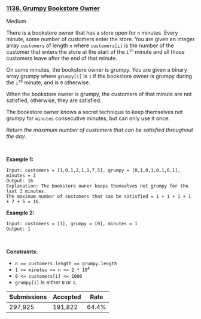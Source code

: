 ### [1138. Grumpy Bookstore Owner](https://leetcode.com/problems/grumpy-bookstore-owner/description/?envType=daily-question&envId=2024-06-21)

Medium

There is a bookstore owner that has a store open for `` n `` minutes. Every minute, some number of customers enter the store. You are given an integer array `` customers `` of length `` n `` where `` customers[i] `` is the number of the customer that enters the store at the start of the <code>i<sup>th</sup></code> minute and all those customers leave after the end of that minute.

On some minutes, the bookstore owner is grumpy. You are given a binary array grumpy where `` grumpy[i] `` is `` 1 `` if the bookstore owner is grumpy during the <code>i<sup>th</sup></code> minute, and is `` 0 `` otherwise.

When the bookstore owner is grumpy, the customers of that minute are not satisfied, otherwise, they are satisfied.

The bookstore owner knows a secret technique to keep themselves not grumpy for `` minutes `` consecutive minutes, but can only use it once.

Return _the maximum number of customers that can be satisfied throughout the day_.

 

<strong class="example">Example 1:</strong>

```
Input: customers = [1,0,1,2,1,1,7,5], grumpy = [0,1,0,1,0,1,0,1], minutes = 3
Output: 16
Explanation: The bookstore owner keeps themselves not grumpy for the last 3 minutes. 
The maximum number of customers that can be satisfied = 1 + 1 + 1 + 1 + 7 + 5 = 16.
```

<strong class="example">Example 2:</strong>

```
Input: customers = [1], grumpy = [0], minutes = 1
Output: 1
```

 

__Constraints:__

*   `` n == customers.length == grumpy.length ``
*   <code>1 <= minutes <= n <= 2 * 10<sup>4</sup></code>
*   `` 0 <= customers[i] <= 1000 ``
*   `` grumpy[i] `` is either `` 0 `` or `` 1 ``.

| Submissions    | Accepted     | Rate   |
| -------------- | ------------ | ------ |
| 297,925 | 191,822 | 64.4% |